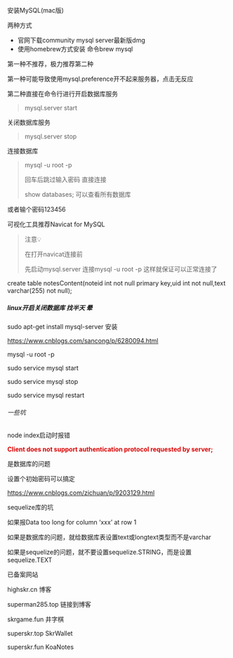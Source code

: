 安装MySQL(mac版)

两种方式

- 官网下载community mysql server最新版dmg
- 使用homebrew方式安装 命令brew mysql



第一种不推荐，极力推荐第二种



第一种可能导致使用mysql.preference开不起来服务器，点击无反应





第二种直接在命令行进行开启数据库服务

> mysql.server start

关闭数据库服务

> mysql.server stop

连接数据库

> mysql -u root -p
>
> 回车后跳过输入密码 直接连接
>
> show databases; 可以查看所有数据库

或者输个密码123456



可视化工具推荐Navicat for MySQL



> 注意💡
>
> 在打开navicat连接前
>
> 先启动mysql.server 连接mysql -u root -p 这样就保证可以正常连接了



create table notesContent(noteid int not null primary key,uid int not null,text varchar(255) not null);



##### linux开启关闭数据库 找半天 晕

sudo apt-get install mysql-server 安装

https://www.cnblogs.com/sancong/p/6280094.html



mysql -u root -p



sudo service mysql start

sudo service mysql stop

sudo service mysql restart



###### 一些坑

node index启动时报错



<font color="dark">**Client does not support authentication protocol requested by server;**</font>

是数据库的问题

设置个初始密码可以搞定

https://www.cnblogs.com/zichuan/p/9203129.html



sequelize库的坑



如果报Data too long for column ‘xxx’ at row 1



如果是数据库的问题，就给数据库表设置text或longtext类型而不是varchar

如果是sequelize的问题，就不要设置sequelize.STRING，而是设置sequelize.TEXT







已备案网站

highskr.cn 博客

superman285.top 链接到博客

skrgame.fun 井字棋

superskr.top SkrWallet

superskr.fun KoaNotes